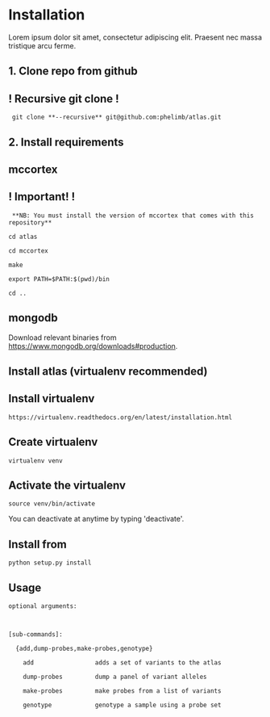 #  Installation


Lorem ipsum dolor sit amet, consectetur adipiscing elit. Praesent nec massa tristique arcu ferme.

## 1. Clone repo from github



## ! Recursive git clone !

	 git clone **--recursive** git@github.com:phelimb/atlas.git 



## 2. Install requirements

## mccortex

## ! Important! !

	 **NB: You must install the version of mccortex that comes with this repository** 

	cd atlas

	cd mccortex

	make	

	export PATH=$PATH:$(pwd)/bin

	cd ..



## mongodb



Download relevant binaries from https://www.mongodb.org/downloads#production.

## Install atlas (virtualenv recommended)

## Install virtualenv



	https://virtualenv.readthedocs.org/en/latest/installation.html



## Create virtualenv 



	virtualenv venv



## Activate the virtualenv



	source venv/bin/activate



You can deactivate at anytime by typing 'deactivate'. 





## Install from 





	python setup.py install





## Usage





	optional arguments:



	[sub-commands]:

	  {add,dump-probes,make-probes,genotype}

	    add                 adds a set of variants to the atlas

	    dump-probes         dump a panel of variant alleles

	    make-probes         make probes from a list of variants

	    genotype            genotype a sample using a probe set

